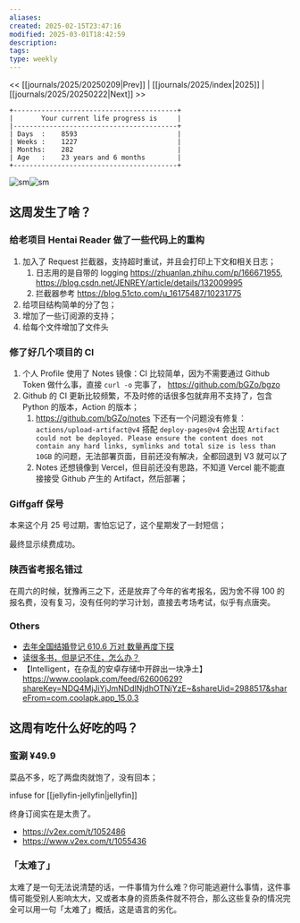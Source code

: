 ```yaml
---
aliases: 
created: 2025-02-15T23:47:16
modified: 2025-03-01T18:42:59
description: 
tags: 
type: weekly
---
```


<< [[journals/2025/20250209|Prev]] | [[journals/2025/index|2025]] | [[journals/2025/20250222|Next]] >>

```shell
+-----------------------------------------+
|       Your current life progress is     |
|-----------------------------------------+
| Days  :    8593                         |
| Weeks :    1227                         |
| Months:    282                          |
| Age   :    23 years and 6 months        |
+-----------------------------------------+
```

![sm](https://img.owspace.com/Public/uploads/Download/2025/0215.jpg)![sm](https://img.owspace.com/Public/uploads/Download/2025/0211.jpg)

## 这周发生了啥？

### 给老项目 Hentai Reader 做了一些代码上的重构

1. 加入了 Request 拦截器，支持超时重试，并且会打印上下文和相关日志；
    1. 日志用的是自带的 logging https://zhuanlan.zhihu.com/p/166671955, https://blog.csdn.net/JENREY/article/details/132009995
    2. 拦截器参考 https://blog.51cto.com/u_16175487/10231775
2. 给项目结构简单的分了包；
3. 增加了一些订阅源的支持；
4. 给每个文件增加了文件头

### 修了好几个项目的 CI

1. 个人 Profile 使用了 Notes 镜像：CI 比较简单，因为不需要通过 Github Token 做什么事，直接 `curl -o` 完事了， https://github.com/bGZo/bgzo
2. Github 的 CI 更新比较频繁，不及时修的话很多包就弃用不支持了，包含 Python 的版本，Action 的版本；
    1. https://github.com/bGZo/notes 下还有一个问题没有修复： `actions/upload-artifact@v4` 搭配 `deploy-pages@v4` 会出现 `Artifact could not be deployed. Please ensure the content does not contain any hard links, symlinks and total size is less than 10GB` 的问题，无法部署页面，目前还没有解决，全都回退到 V3 就可以了
    2. Notes 还想镜像到 Vercel，但目前还没有思路，不知道 Vercel 能不能直接接受 Github 产生的 Artifact，然后部署；

### Giffgaff 保号

本来这个月 25 号过期，害怕忘记了，这个星期发了一封短信；

最终显示续费成功。

### 陕西省考报名错过

在周六的时候，犹豫再三之下，还是放弃了今年的省考报名，因为舍不得 100 的报名费，没有复习，没有任何的学习计划，直接去考场考试，似乎有点唐突。

### Others

- [去年全国结婚登记 610.6 万对 数量再度下探](https://readhub.cn/topic/8gqD0ak23YO)
- [读很多书，但是记不住，怎么办？](https://tool.lu/article/6TL/url)
- 【Intelligent，在杂乱的安卓存储中开辟出一块净土】https://www.coolapk.com/feed/62600629?shareKey=NDQ4MjJiYjJmNDdlNjdhOTNjYzE~&shareUid=2988517&shareFrom=com.coolapk.app_15.0.3

## 这周有吃什么好吃的吗？

### 蛮涮 ¥49.9

菜品不多，吃了两盘肉就饱了，没有回本；

infuse for [[jellyfin-jellyfin|jellyfin]]

终身订阅实在是太贵了。

- https://v2ex.com/t/1052486
- https://www.v2ex.com/t/1055436

### 「太难了」

太难了是一句无法说清楚的话，一件事情为什么难？你可能逃避什么事情，这件事情可能受别人影响太大，又或者本身的资质条件就不符合，那么这些复杂的情况完全可以用一句「太难了」概括，这是语言的劣化。
